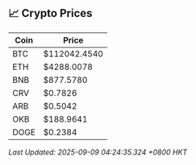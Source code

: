 ## 📈 Crypto Prices

| Coin | Price |
| ---- | ----- |
| BTC | $112042.4540 |
| ETH | $4288.0078 |
| BNB | $877.5780 |
| CRV | $0.7826 |
| ARB | $0.5042 |
| OKB | $188.9641 |
| DOGE | $0.2384 |

_Last Updated: 2025-09-09 04:24:35.324 +0800 HKT_